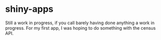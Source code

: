 # shiny-apps
Still a work in progress, if you call barely having done anything a work in progress. For my first app, I was hoping to do something with the census API.
